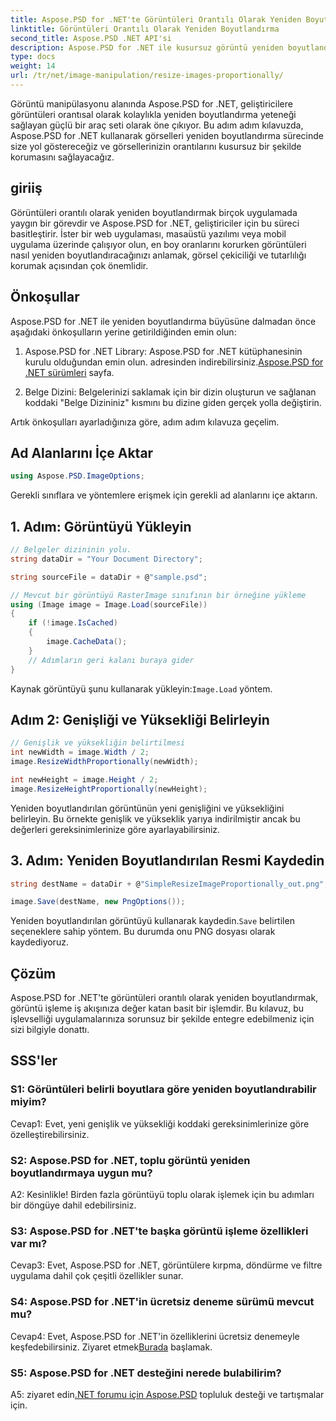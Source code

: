 ```yaml
---
title: Aspose.PSD for .NET'te Görüntüleri Orantılı Olarak Yeniden Boyutlandırma
linktitle: Görüntüleri Orantılı Olarak Yeniden Boyutlandırma
second_title: Aspose.PSD .NET API'si
description: Aspose.PSD for .NET ile kusursuz görüntü yeniden boyutlandırmayı keşfedin. Kütüphaneyi indirin, eğitimimizi takip edin ve görüntü işleme yeteneklerinizi geliştirin.
type: docs
weight: 14
url: /tr/net/image-manipulation/resize-images-proportionally/
---
```

Görüntü manipülasyonu alanında Aspose.PSD for .NET, geliştiricilere görüntüleri orantısal olarak kolaylıkla yeniden boyutlandırma yeteneği sağlayan güçlü bir araç seti olarak öne çıkıyor. Bu adım adım kılavuzda, Aspose.PSD for .NET kullanarak görselleri yeniden boyutlandırma sürecinde size yol göstereceğiz ve görsellerinizin orantılarını kusursuz bir şekilde korumasını sağlayacağız.

## giriiş

Görüntüleri orantılı olarak yeniden boyutlandırmak birçok uygulamada yaygın bir görevdir ve Aspose.PSD for .NET, geliştiriciler için bu süreci basitleştirir. İster bir web uygulaması, masaüstü yazılımı veya mobil uygulama üzerinde çalışıyor olun, en boy oranlarını korurken görüntüleri nasıl yeniden boyutlandıracağınızı anlamak, görsel çekiciliği ve tutarlılığı korumak açısından çok önemlidir.

## Önkoşullar

Aspose.PSD for .NET ile yeniden boyutlandırma büyüsüne dalmadan önce aşağıdaki önkoşulların yerine getirildiğinden emin olun:

1.  Aspose.PSD for .NET Library: Aspose.PSD for .NET kütüphanesinin kurulu olduğundan emin olun. adresinden indirebilirsiniz.[Aspose.PSD for .NET sürümleri](https://releases.aspose.com/psd/net/) sayfa.

2. Belge Dizini: Belgelerinizi saklamak için bir dizin oluşturun ve sağlanan koddaki "Belge Dizininiz" kısmını bu dizine giden gerçek yolla değiştirin.

Artık önkoşulları ayarladığınıza göre, adım adım kılavuza geçelim.

## Ad Alanlarını İçe Aktar

```csharp
using Aspose.PSD.ImageOptions;
```

Gerekli sınıflara ve yöntemlere erişmek için gerekli ad alanlarını içe aktarın.

## 1. Adım: Görüntüyü Yükleyin

```csharp
// Belgeler dizininin yolu.
string dataDir = "Your Document Directory";

string sourceFile = dataDir + @"sample.psd";

// Mevcut bir görüntüyü RasterImage sınıfının bir örneğine yükleme
using (Image image = Image.Load(sourceFile))
{
	if (!image.IsCached)
	{
		image.CacheData();
	}
	// Adımların geri kalanı buraya gider
}
```

 Kaynak görüntüyü şunu kullanarak yükleyin:`Image.Load` yöntem.

## Adım 2: Genişliği ve Yüksekliği Belirleyin

```csharp
// Genişlik ve yüksekliğin belirtilmesi
int newWidth = image.Width / 2;
image.ResizeWidthProportionally(newWidth);

int newHeight = image.Height / 2;
image.ResizeHeightProportionally(newHeight);
```

Yeniden boyutlandırılan görüntünün yeni genişliğini ve yüksekliğini belirleyin. Bu örnekte genişlik ve yükseklik yarıya indirilmiştir ancak bu değerleri gereksinimlerinize göre ayarlayabilirsiniz.

## 3. Adım: Yeniden Boyutlandırılan Resmi Kaydedin

```csharp
string destName = dataDir + @"SimpleResizeImageProportionally_out.png";

image.Save(destName, new PngOptions());
```

 Yeniden boyutlandırılan görüntüyü kullanarak kaydedin.`Save` belirtilen seçeneklere sahip yöntem. Bu durumda onu PNG dosyası olarak kaydediyoruz.

## Çözüm

Aspose.PSD for .NET'te görüntüleri orantılı olarak yeniden boyutlandırmak, görüntü işleme iş akışınıza değer katan basit bir işlemdir. Bu kılavuz, bu işlevselliği uygulamalarınıza sorunsuz bir şekilde entegre edebilmeniz için sizi bilgiyle donattı.

## SSS'ler

### S1: Görüntüleri belirli boyutlara göre yeniden boyutlandırabilir miyim?

Cevap1: Evet, yeni genişlik ve yüksekliği koddaki gereksinimlerinize göre özelleştirebilirsiniz.

### S2: Aspose.PSD for .NET, toplu görüntü yeniden boyutlandırmaya uygun mu?

A2: Kesinlikle! Birden fazla görüntüyü toplu olarak işlemek için bu adımları bir döngüye dahil edebilirsiniz.

### S3: Aspose.PSD for .NET'te başka görüntü işleme özellikleri var mı?

Cevap3: Evet, Aspose.PSD for .NET, görüntülere kırpma, döndürme ve filtre uygulama dahil çok çeşitli özellikler sunar.

### S4: Aspose.PSD for .NET'in ücretsiz deneme sürümü mevcut mu?

 Cevap4: Evet, Aspose.PSD for .NET'in özelliklerini ücretsiz denemeyle keşfedebilirsiniz. Ziyaret etmek[Burada](https://releases.aspose.com/) başlamak.

### S5: Aspose.PSD for .NET desteğini nerede bulabilirim?

 A5: ziyaret edin[.NET forumu için Aspose.PSD](https://forum.aspose.com/c/psd/34) topluluk desteği ve tartışmalar için.